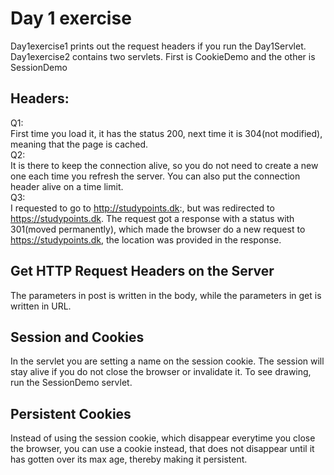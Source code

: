 # Day 1 exercise
Day1exercise1 prints out the request headers if you run the Day1Servlet.<br>
Day1exercise2 contains two servlets. First is CookieDemo and the other is SessionDemo<br>
## Headers:
Q1:<br>
First time you load it, it has the status 200, next time it is 304(not modified), meaning that the page is cached.<br>
Q2:<br>
It is there to keep the connection alive, so you do not need to create a new one each time you refresh the server. You can also put the connection header alive on a time limit.<br>
Q3:<br>
I requested to go to http://studypoints.dk:, but was redirected to https://studypoints.dk. The request got a response with a status with 301(moved permanently), which made the browser do a new request to https://studypoints.dk, the location was provided in the response.<br>
## Get HTTP Request Headers on the Server
The parameters in post is written in the body, while the parameters in get is written in URL.
## Session and Cookies
In the servlet you are setting a name on the session cookie. The session will stay alive if you do not close the browser or invalidate it.
To see drawing, run the SessionDemo servlet.
## Persistent Cookies
Instead of using the session cookie, which disappear everytime you close the browser, you can use a cookie instead, that does not disappear until it has gotten over its max age, thereby making it persistent.
